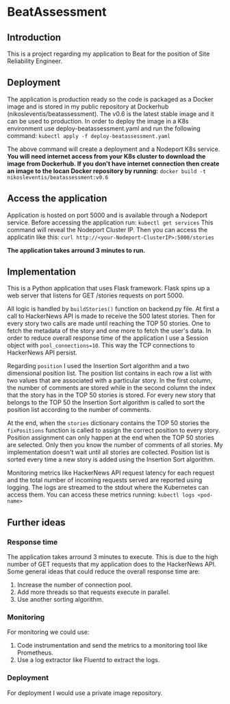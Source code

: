 # BeatAssessment

## Introduction

This is a project regarding my application to Beat for the position of Site Reliability Engineer.

## Deployment

The application is production ready so the code is packaged as a Docker image and is stored in my public repository at Dockerhub (nikosleventis/beatassessment).
The v0.6 is the latest stable image and it can be used to production.
In order to deploy the image in a K8s environment use deploy-beatassessment.yaml and run the following command:
`kubectl apply -f deploy-beatassessment.yaml`

The above command will create a deployment and a Nodeport K8s service.
**You will need internet access from your K8s cluster to download the image from Dockerhub.
If you don't have internet connection then create an image to the locan Docker repository by running:**
`docker build -t nikosleventis/beatassessment:v0.6`

## Access the application

Application is hosted on port 5000 and is available through a Nodeport service.
Before accessing the application run:
`kubectl get services`
This command will reveal the Nodeport Cluster IP.
Then you can access the applicatin like this:
`curl http://<your-Nodeport-ClusterIP>:5000/stories`

**The application takes arround 3 minutes to run.**

## Implementation

This is a Python application that uses Flask framework.
Flask spins up a web server that listens for GET /stories requests on port 5000.

All logic is handled by `buildStories()` function on backend.py file.
At first a call to HackerNews API is made to receive the 500 latest stories. Then for every story two calls are made until reaching the TOP 50 stories. One to fetch the metadata of the story and one more to fetch the user's data.
In order to reduce overall response time of the application I use a Session object with `pool_connections=10`. This way the TCP connections to HackerNews API persist.

Regarding `position` I used the Insertion Sort algorithm and a two dimensional position list.
The position list contains in each row a list with two values that are associated with a particular story. In the first column, the number of comments are stored while in the second column the index that the story has in the TOP 50 stories is stored.
For every new story that belongs to the TOP 50 the Insertion Sort algorithm is called to sort the position list according to the number of comments.

At the end, when the `stories` dictionary contains the TOP 50 stories the `fixPositions` function is called to assign the correct position to every story.
Position assignment can only happen at the end when the TOP 50 stories are selected. Only then you know the number of comments of all stories. My implementation doesn't wait until all stories are collected. Position list is sorted every time a new story is added using the Insertion Sort algorithm.

Monitoring metrics like HackerNews API request latency for each request and the total number of incoming requests served are reported using logging.
The logs are streamed to the stdout where the Kubernetes can access them.
You can access these metrics running: `kubectl logs <pod-name>`

## Further ideas

### Response time

The application takes arround 3 minutes to execute. This is due to the high number of GET requests that my application does to the HackerNews API.
Some general ideas that could reduce the overall response time are:

1. Increase the number of connection pool.
2. Add more threads so that requests execute in parallel.
3. Use another sorting algorithm.

### Monitoring

For monitoring we could use:

1. Code instrumentation and send the metrics to a monitoring tool like Prometheus.
2. Use a log extractor like Fluentd to extract the logs.

### Deployment

For deployment I would use a private image repository.
